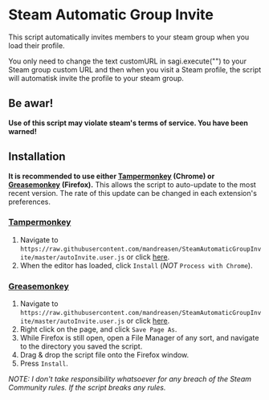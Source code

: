 # Steam Automatic Group Invite

This script automatically invites members to your steam group when you load their profile.

You only need to change the text customURL in sagi.execute("") to your Steam group custom URL and then when you visit a Steam profile, the script will automatisk invite the profile to your steam group.

## Be awar! ##
**Use of this script may violate steam's terms of service. You have been warned!**

## Installation ##
**It is recommended to use either [Tampermonkey](https://chrome.google.com/webstore/detail/tampermonkey/dhdgffkkebhmkfjojejmpbldmpobfkfo) (Chrome) or [Greasemonkey](https://addons.mozilla.org/en-us/firefox/addon/greasemonkey/) (Firefox).** This allows the script to auto-update to the most recent version. The rate of this update can be changed in each extension's preferences.

### [Tampermonkey](https://chrome.google.com/webstore/detail/tampermonkey/dhdgffkkebhmkfjojejmpbldmpobfkfo?hl=en) ###

1. Navigate to `https://raw.githubusercontent.com/mandreasen/SteamAutomaticGroupInvite/master/autoInvite.user.js` or click [here](https://raw.githubusercontent.com/mandreasen/SteamAutomaticGroupInvite/master/autoInvite.user.js).
2. When the editor has loaded, click `Install` (*NOT* `Process with Chrome`).

### [Greasemonkey](https://addons.mozilla.org/en-us/firefox/addon/greasemonkey/) ###

1. Navigate to `https://raw.githubusercontent.com/mandreasen/SteamAutomaticGroupInvite/master/autoInvite.user.js` or click [here](https://raw.githubusercontent.com/mandreasen/SteamAutomaticGroupInvite/master/autoInvite.user.js).
2. Right click on the page, and click `Save Page As`.
3. While Firefox is still open, open a File Manager of any sort, and navigate to the directory you saved the script.
4. Drag & drop the script file onto the Firefox window.
5. Press `Install`.

*NOTE: I don't take responsibility whatsoever for any breach of the Steam Community rules. If the script breaks any rules.*